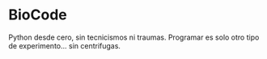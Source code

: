 # BioCode
Python desde cero, sin tecnicismos ni traumas. Programar es solo otro tipo de experimento... sin centrifugas.

